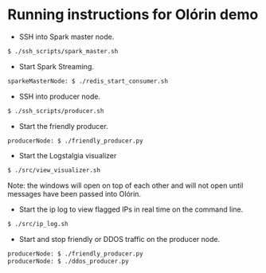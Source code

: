 # Running instructions for Olórin demo


* SSH into Spark master node.
```bash
$ ./ssh_scripts/spark_master.sh
```
* Start Spark Streaming.
```bash
sparkeMasterNode: $ ./redis_start_consumer.sh
```
* SSH into producer node.
```bash
$ ./ssh_scripts/producer.sh
```
* Start the friendly producer.
```bash
producerNode: $ ./friendly_producer.py
```
* Start the Logstalgia visualizer
```bash
$ ./src/view_visualizer.sh
```
Note: the windows will open on top of each other and will not open until messages have been passed into Olórin.
* Start the ip log to view flagged IPs in real time on the command line.
```bash
$ ./src/ip_log.sh
```
* Start and stop friendly or DDOS traffic on the producer node.
```bash
producerNode: $ ./friendly_producer.py
producerNode: $ ./ddos_producer.py
```